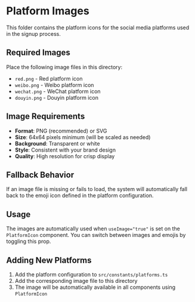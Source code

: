 # Platform Images

This folder contains the platform icons for the social media platforms used in the signup process.

## Required Images

Place the following image files in this directory:

- `red.png` - Red platform icon
- `weibo.png` - Weibo platform icon
- `wechat.png` - WeChat platform icon
- `douyin.png` - Douyin platform icon

## Image Requirements

- **Format**: PNG (recommended) or SVG
- **Size**: 64x64 pixels minimum (will be scaled as needed)
- **Background**: Transparent or white
- **Style**: Consistent with your brand design
- **Quality**: High resolution for crisp display

## Fallback Behavior

If an image file is missing or fails to load, the system will automatically fall back to the emoji icon defined in the platform configuration.

## Usage

The images are automatically used when `useImage="true"` is set on the `PlatformIcon` component. You can switch between images and emojis by toggling this prop.

## Adding New Platforms

1. Add the platform configuration to `src/constants/platforms.ts`
2. Add the corresponding image file to this directory
3. The image will be automatically available in all components using `PlatformIcon`
